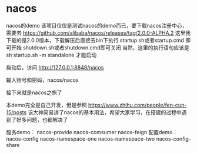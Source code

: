 # nacos
nacos的demo
该项目仅仅是测试nacos的demo而已，要下载nacos注册中心，需要去
https://github.com/alibaba/nacos/releases/tag/2.0.0-ALPHA.2
这里我下载的是2.0.0版本，下载解压后直接去bin下执行
startup.sh或者startup.cmd 即可开始
shutdown.sh或者shutdown.cmd即可关闭
当然，这里的执行语句应该是
sh startup.sh -m standalone    才能启动

启动后，访问 http://127.0.0.1:8848/nacos

输入账号和密码，nacos/nacos

接下来就是nacos之旅了

本demo完全是自己开发，但是参照
https://www.zhihu.com/people/fen-cun-15/posts
该大神简易讲了nacos的基本用法，希望大家学习，在搭建的过程中遇到了好多问题，也都解决了

服务demo：
nacos-provide
nacos-comsumer
nacos-feign
配置demo：
nacos-config
nacos-namespace-one
nacos-namespace-two
nacos-config-share